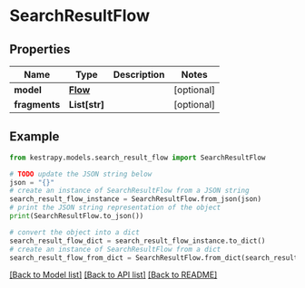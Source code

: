 # SearchResultFlow


## Properties

Name | Type | Description | Notes
------------ | ------------- | ------------- | -------------
**model** | [**Flow**](Flow.md) |  | [optional] 
**fragments** | **List[str]** |  | [optional] 

## Example

```python
from kestrapy.models.search_result_flow import SearchResultFlow

# TODO update the JSON string below
json = "{}"
# create an instance of SearchResultFlow from a JSON string
search_result_flow_instance = SearchResultFlow.from_json(json)
# print the JSON string representation of the object
print(SearchResultFlow.to_json())

# convert the object into a dict
search_result_flow_dict = search_result_flow_instance.to_dict()
# create an instance of SearchResultFlow from a dict
search_result_flow_from_dict = SearchResultFlow.from_dict(search_result_flow_dict)
```
[[Back to Model list]](../README.md#documentation-for-models) [[Back to API list]](../README.md#documentation-for-api-endpoints) [[Back to README]](../README.md)


